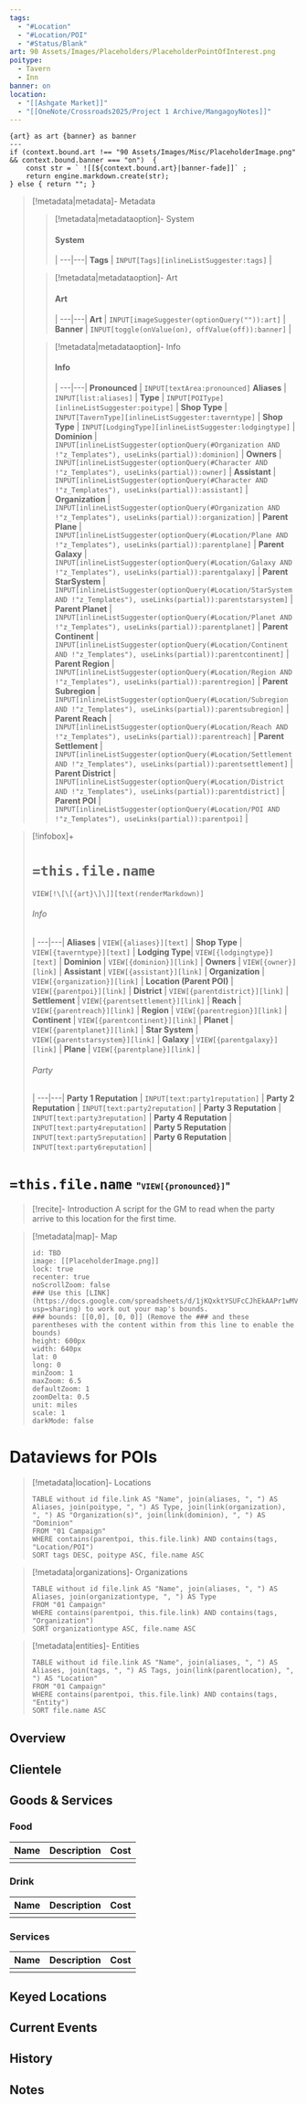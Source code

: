 ```yaml
---
tags:
  - "#Location"
  - "#Location/POI"
  - "#Status/Blank"
art: 90 Assets/Images/Placeholders/PlaceholderPointOfInterest.png
poitype:
  - Tavern
  - Inn
banner: on
location:
  - "[[Ashgate Market]]"
  - "[[OneNote/Crossroads2025/Project 1 Archive/MangagoyNotes]]"
---
```


```meta-bind-js-view 
{art} as art {banner} as banner
--- 
if (context.bound.art !== "90 Assets/Images/Misc/PlaceholderImage.png" && context.bound.banner === "on")  { 
    const str = ` ![[${context.bound.art}|banner-fade]]` ;
    return engine.markdown.create(str); 
} else { return ""; }
```

> [!metadata|metadata]- Metadata 
>> [!metadata|metadataoption]- System
>> #### System
>>  |
>> ---|---|
> **Tags** | `INPUT[Tags][inlineListSuggester:tags]` |
>
>> [!metadata|metadataoption]- Art
>> #### Art
>>  |
>> ---|---|
> **Art** | `INPUT[imageSuggester(optionQuery("")):art]` |
> **Banner** | `INPUT[toggle(onValue(on), offValue(off)):banner]` |
>
>> [!metadata|metadataoption]- Info
>> #### Info
>>  |
>> ---|---|
>> **Pronounced** |  `INPUT[textArea:pronounced]`
>> **Aliases** | `INPUT[list:aliases]` |
>> **Type** | `INPUT[POIType][inlineListSuggester:poitype]` |
>> **Shop Type** | `INPUT[TavernType][inlineListSuggester:taverntype]` |
>> **Shop Type** | `INPUT[LodgingType][inlineListSuggester:lodgingtype]` |
>> **Dominion** | `INPUT[inlineListSuggester(optionQuery(#Organization AND !"z_Templates"), useLinks(partial)):dominion]` |
>> **Owners** | `INPUT[inlineListSuggester(optionQuery(#Character AND !"z_Templates"), useLinks(partial)):owner]` |
>> **Assistant** | `INPUT[inlineListSuggester(optionQuery(#Character AND !"z_Templates"), useLinks(partial)):assistant]` |
>> **Organization** | `INPUT[inlineListSuggester(optionQuery(#Organization AND !"z_Templates"), useLinks(partial)):organization]` |
>> **Parent Plane** | `INPUT[inlineListSuggester(optionQuery(#Location/Plane AND !"z_Templates"), useLinks(partial)):parentplane]` |
>> **Parent Galaxy** | `INPUT[inlineListSuggester(optionQuery(#Location/Galaxy AND !"z_Templates"), useLinks(partial)):parentgalaxy]` |
>> **Parent StarSystem** | `INPUT[inlineListSuggester(optionQuery(#Location/StarSystem AND !"z_Templates"), useLinks(partial)):parentstarsystem]` |
>> **Parent Planet** | `INPUT[inlineListSuggester(optionQuery(#Location/Planet AND !"z_Templates"), useLinks(partial)):parentplanet]` |
>> **Parent Continent** | `INPUT[inlineListSuggester(optionQuery(#Location/Continent AND !"z_Templates"), useLinks(partial)):parentcontinent]` |
>> **Parent Region** | `INPUT[inlineListSuggester(optionQuery(#Location/Region AND !"z_Templates"), useLinks(partial)):parentregion]` |
>> **Parent Subregion** | `INPUT[inlineListSuggester(optionQuery(#Location/Subregion AND !"z_Templates"), useLinks(partial)):parentsubregion]` |
>> **Parent Reach** | `INPUT[inlineListSuggester(optionQuery(#Location/Reach AND !"z_Templates"), useLinks(partial)):parentreach]` |
>> **Parent Settlement** | `INPUT[inlineListSuggester(optionQuery(#Location/Settlement AND !"z_Templates"), useLinks(partial)):parentsettlement]` |
>> **Parent District** | `INPUT[inlineListSuggester(optionQuery(#Location/District AND !"z_Templates"), useLinks(partial)):parentdistrict]` |
>> **Parent POI** | `INPUT[inlineListSuggester(optionQuery(#Location/POI AND !"z_Templates"), useLinks(partial)):parentpoi]` |

> [!infobox]+
> # `=this.file.name`
> `VIEW[!\[\[{art}\]\]][text(renderMarkdown)]`
> ###### Info
>  |
> ---|---|
> **Aliases** | `VIEW[{aliases}][text]` |
> **Shop Type** | `VIEW[{taverntype}][text]` |
> **Lodging Type**| `VIEW[{lodgingtype}][text]` |
> **Dominion** | `VIEW[{dominion}][link]` |
> **Owners** | `VIEW[{owner}][link]` |
> **Assistant** | `VIEW[{assistant}][link]` |
> **Organization** | `VIEW[{organization}][link]` |
> **Location (Parent POI)** | `VIEW[{parentpoi}][link]` |
> **District** | `VIEW[{parentdistrict}][link]` |
> **Settlement** | `VIEW[{parentsettlement}][link]` |
> **Reach** | `VIEW[{parentreach}][link]` |
> **Region** | `VIEW[{parentregion}][link]` |
> **Continent** | `VIEW[{parentcontinent}][link]` |
> **Planet** | `VIEW[{parentplanet}][link]` |
> **Star System** | `VIEW[{parentstarsystem}][link]` |
> **Galaxy** | `VIEW[{parentgalaxy}][link]` |
> **Plane** | `VIEW[{parentplane}][link]` |
> ###### Party
>  |
> ---|---|
> **Party 1 Reputation** | `INPUT[text:party1reputation]` |
> **Party 2 Reputation** | `INPUT[text:party2reputation]` |
> **Party 3 Reputation** | `INPUT[text:party3reputation]` |
> **Party 4 Reputation** | `INPUT[text:party4reputation]` |
> **Party 5 Reputation** | `INPUT[text:party5reputation]` |
> **Party 6 Reputation** | `INPUT[text:party6reputation]` |

# `=this.file.name` <span style="font-size: medium">"`VIEW[{pronounced}]`"</span>

> [!recite]- Introduction
> A script for the GM to read when the party arrive to this location for the first time.

> [!metadata|map]- Map
> ```leaflet
> id: TBD
> image: [[PlaceholderImage.png]]
> lock: true
> recenter: true
> noScrollZoom: false
> ### Use this [LINK](https://docs.google.com/spreadsheets/d/1jKQxktYSUFcCJhEkAAPr1wMVBTqUdpEfA5XveUXI17I/edit?usp=sharing) to work out your map's bounds.
> ### bounds: [[0,0], [0, 0]] (Remove the ### and these parentheses with the content within from this line to enable the bounds)
> height: 600px
> width: 640px
> lat: 0
> long: 0
> minZoom: 1
> maxZoom: 6.5
> defaultZoom: 1
> zoomDelta: 0.5
> unit: miles
> scale: 1
> darkMode: false
> ```

# Dataviews for POIs

> [!metadata|location]- Locations
> ```dataview
> TABLE without id file.link AS "Name", join(aliases, ", ") AS Aliases, join(poitype, ", ") AS Type, join(link(organization), ", ") AS "Organization(s)", join(link(dominion), ", ") AS "Dominion"
> FROM "01 Campaign"
> WHERE contains(parentpoi, this.file.link) AND contains(tags, "Location/POI")
> SORT tags DESC, poitype ASC, file.name ASC
> ```

> [!metadata|organizations]- Organizations
> ```dataview
> TABLE without id file.link AS "Name", join(aliases, ", ") AS Aliases, join(organizationtype, ", ") AS Type
> FROM "01 Campaign"
> WHERE contains(parentpoi, this.file.link) AND contains(tags, "Organization")
> SORT organizationtype ASC, file.name ASC
> ```

> [!metadata|entities]- Entities
> ```dataview
> TABLE without id file.link AS "Name", join(aliases, ", ") AS Aliases, join(tags, ", ") AS Tags, join(link(parentlocation), ", ") AS "Location"
> FROM "01 Campaign"
> WHERE contains(parentpoi, this.file.link) AND contains(tags, "Entity")
> SORT file.name ASC
> ```

## Overview 




## Clientele



## Goods & Services

### Food

| Name | Description | Cost |
| ---- | ----------- | ---- |
|      |             |      |

### Drink

| Name | Description | Cost |
| ---- | ----------- | ---- |
|      |             |      |

### Services

| Name | Description | Cost |
| ---- | ----------- | ---- |
|      |             |      |

## Keyed Locations



## Current Events



## History



## Notes

